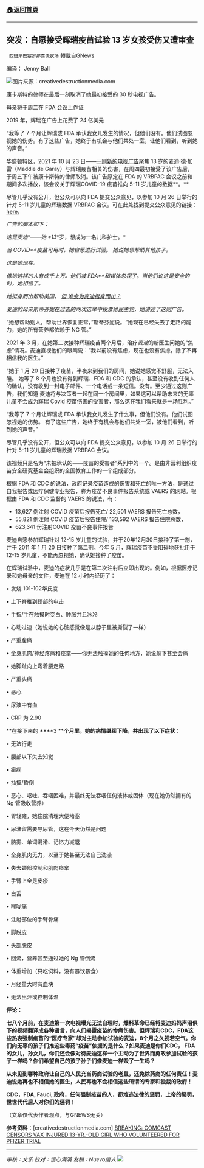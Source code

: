 ###  [:house:返回首頁](https://github.com/ourhimalayas/txt)
---


## 突发：自愿接受辉瑞疫苗试验 13 岁女孩受伤又遭审查
` 西班牙巴塞罗那喜悦农场` [轉載自GNews](https://gnews.org/zh-hans/1616203/)

编译： Jenny Ball

![](https://assets.gnews.org/wp-content/uploads/2021/10/image-447.png)图片来源：creativedestructionmedia.com

康卡斯特的律师在最后一刻取消了她最初接受的 30 秒电视广告。

母亲将于周二在 FDA 会议上作证

2019 年，辉瑞在广告上花费了 24 亿美元

“我等了 7 个月让辉瑞或 FDA 承认我女儿发生的情况，但他们没有。他们试图忽视她的伤势。有了这些广告，她终于有机会与他们共处一室，让他们看到，听到她的声音。”

华盛顿特区，2021 年 10 月 23 日——[一则新的电视广告](https://vimeo.com/638197470)聚焦 13 岁的麦迪·德·加雷（Maddie de Garay）与辉瑞疫苗相关的伤害，在周四最初接受了该广告后，于周五下午被康卡斯特的律师取消。该广告原定在 FDA 的 VRBPAC 会议之前和期间多次播放，该会议关于辉瑞COVID-19 疫苗推向 5-11 岁儿童的数据**。**

尽管几乎没有公开，但公众可以向 FDA 提交公众意见，以参加 10 月 26 日举行的针对 5-11 岁儿童的辉瑞数据 VRBPAC 会议。可在此处找到提交公众意见的链接：[here.](https://www.regulations.gov/search?filter=FDA-2021-N-1088)

*广告的脚本如下：*

*这是麦迪**——**她* *13**岁，想成为一名儿科护士。*

*当* *COVID**疫苗可用时，她自愿进行试验。* *她说她想帮助其他孩子。*

*这是她现在。*

*像她这样的人有成千上万。他们被* *FDA**和媒体忽视了。当他们说这是安全的时，她相信了。*

*她挺身而出帮助美国，* [*但 谁会为麦迪挺身而出？*](https://vimeo.com/638197470)

*麦迪的母亲斯蒂芬妮在过去的两次选举中投票给民主党，她讲述了这则广告。*

“她想帮助别人，帮助世界恢复正常，”斯蒂芬妮说。“她现在已经失去了走路的能力，她的所有营养都依赖于 NG 管。”

2021 年 3 月，在她第二次接种辉瑞疫苗两个月后，治疗*麦迪*的新医生问她的“焦虑”情况。麦迪直视他们的眼睛说：“我以前没有焦虑，现在也没有焦虑，除了不再相信我的医生。”

“她于 1 月 20 日接种了疫苗，半夜来到我们的房间，她说她感觉不舒服，无法入睡。 她等了 8 个月也没有得到辉瑞、FDA 和 CDC 的承认，甚至没有收到任何人的确认，没有收到一封电子邮件、一个电话或一条短信。没有。至少通过这则广告，我们知道 麦迪将与决策者一起在同一个房间里，如果这可以帮助未来的无辜儿童不会成为辉瑞 Covid 疫苗伤害的受害者，那么这在我们看来就是一场胜利。”

“我等了 7 个月让辉瑞或 FDA 承认我女儿发生了什么事，但他们没有。他们试图忽视她的伤势。 有了这些广告，她终于有机会与他们共处一室，被他们看到，听到她的声音。”

尽管几乎没有公开，但公众可以向 FDA 提交公众意见，以参加 10 月 26 日举行的针对 5-11 岁儿童的辉瑞数据 VRBPAC 会议。

该视频只是名为“未被承认的——疫苗的受害者”系列中的一个。是由非营利组织疫苗安全研究基金会组织的全国教育工作的一个组成部分。

根据 FDA 和 CDC 的说法，政府记录疫苗造成的伤害和死亡的唯一方法，是通过自我报告或医疗保健专业报告，称为疫苗不良事件报告系统或 VAERS 的网站。根据由 FDA 和 CDC 监督的 VAERS 的说法，有：

- 13,627 例注射 COVID 疫苗后报告死亡/ 22,501 VAERS 报告死亡总数，
- 55,821 例注射 COVID 疫苗后报告住院/ 133,592 VAERS 报告住院总数，
- 623,341 份注射COVID 疫苗不良事件报告


麦迪自愿参加辉瑞针对 12-15 岁儿童的试验，并于20年12月30日接种了第一剂，并于 2011 年 1 月 20 日接种了第二剂。今年 5 月，辉瑞疫苗不受阻碍地获批用于 12-15 岁儿童，不能再忽视她，确认她接种了疫苗。

在辉瑞试验中，麦迪的症状几乎是在第二次注射后立即出现的。例如，根据医疗记录和她母亲的文件，麦迪在 12 小时内经历了：

• 发烧 101-102华氏度

• 上下脊椎到颈部的电击

• 手指/手在触摸时变白、肿胀并且冰冷

• 心动过速（她说她的心脏感觉像是从脖子里被撕裂了一样）

• 严重腹痛

• 全身肌肉/神经疼痛和痉挛——你无法触摸她的任何地方，她说躺下甚至会痛

• 她脚趾向上弯着腰走路

• 严重头痛

• 恶心

• 尿液中有血

• CRP 为 2.90

**在接下来的 ****3 ****个月里，她的病情继续下降，并出现了以下症状：**

• 无法行走

• 腰部以下失去知觉

• 癫痫

• 抽搐/昏倒

• 恶心、呕吐、吞咽困难，并最终无法吞咽任何液体或固体（现在她仍然拥有的 Ng 管吸收营养）

• 胃轻瘫，她住院清理大便堵塞

• 尿潴留需要导尿管，这在今天仍然是问题

• 脑雾、单词混淆、记忆力减退

• 全身肌肉无力，以至于她甚至无法自己洗澡

• 失去颈部控制和肌肉痉挛

• 手臂上全是皮疹

• 白舌

• 喉咙痛

• 注射部位的手臂骨痛

• 脚脱皮

• 头部脱皮

• 回流，营养甚至通过她的 Ng 管倒流

• 体重增加（只吃饲料，没有暴饮暴食）

• 月经量大时有血块

• 无法出汗或控制体温

**评论：**

**七八个月前，在麦迪第一次电视曝光无法自理时，爆料革命已经将麦迪妈妈声泪俱下的视频翻译成各种语言，向人们揭露疫苗的惨痛伤害。但辉瑞和CDC，FDA这些热衷强制疫苗的“医疗专家”却对主动参加试验的麦迪，8个月之久视若空气。你们向无辜的孩子们推这些毒药“疫苗”依据的是什么？如果麦迪是你们CDC， FDA的女儿，孙女儿，你们还会像对待麦迪这样一个主动为了世界而勇敢参加试验的孩子一样吗？你们希望自己的孩子孙子们像麦迪一样毁了一生吗？**

**从未见到哪种政府让自己的人民充当药商试验的老鼠，还免除药商的任何责任！麦迪说她再也不相信她的医生，人民再也不会相信这些所谓的专家和独裁的政府！**

**CDC，FDA, Fauci, 政府，任何强制疫苗的人，都难逃法律的惩罚，上帝的惩罚，世世代代后人对你们的惩罚！**

（文章仅代表作者观点，与GNEWS无关）

**参考资料**：[creativedestructionmedia.com] [BREAKING: COMCAST CENSORS VAX INJURED 13-YR.-OLD GIRL WHO VOLUNTEERED FOR PFIZER TRIAL](//creativedestructionmedia.com/news/business/2021/10/23/breaking-comcast-censors-vax-injured-13-yr-old-girl-who-volunteered-for-pfizer-trial/O%20VOLUNTEERED%20FOR%20PFIZER%20TRIAL)

* * *

*审核：文乐 
校对：信心满满
发稿：Nuevo唐人*
![](https://assets.gnews.org/wp-content/uploads/2021/10/GNEWS_CH.-1-3-1.jpeg)
